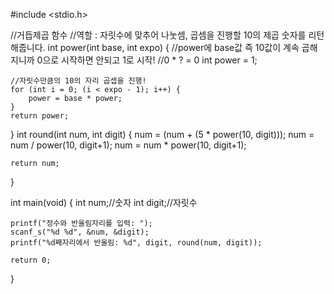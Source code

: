 #include <stdio.h>

//거듭제곱 함수
//역할 : 자릿수에 맞추어 나눗셈, 곱셈을 진행할 10의 제곱 숫자를 리턴해줍니다.
int power(int base, int expo) {
    //power에 base값 즉 10값이 계속 곱해지니까 0으로 시작하면 안되고 1로 시작!
    //0 * ? = 0
    int power = 1;
    
    //자릿수만큼의 10의 자리 곱셉을 진행!
    for (int i = 0; (i < expo - 1); i++) {
        power = base * power;
    }
    return power;
}
int round(int num, int digit) {
    num = (num + (5 * power(10, digit)));
    num = num / power(10, digit+1);
    num = num * power(10, digit+1);

    return num;
}

int main(void) {
    int num;//숫자
    int digit;//자릿수

    printf("정수와 반올림자리를 입력: ");
    scanf_s("%d %d", &num, &digit);
    printf("%d째자리에서 반올림: %d", digit, round(num, digit));

    return 0;
}